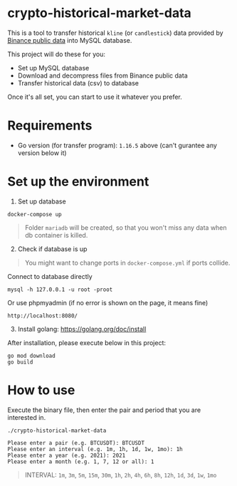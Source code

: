 # crypto-historical-market-data

This is a tool to transfer historical `kline` (or `candlestick`) data provided by
[Binance public data](https://github.com/binance/binance-public-data/) into MySQL database.

This project will do these for you:

* Set up MySQL database
* Download and decompress files from Binance public data
* Transfer historical data (csv) to database

Once it's all set, you can start to use it whatever you prefer.

# Requirements

* Go version (for transfer program): `1.16.5` above (can't gurantee any version below it)

# Set up the environment

1. Set up database

```
docker-compose up
```

> Folder `mariadb` will be created, so that you won't miss any data when db container is killed.

2. Check if database is up

> You might want to change ports in `docker-compose.yml` if ports collide.

Connect to database directly

```
mysql -h 127.0.0.1 -u root -proot
```

Or use phpmyadmin (if no error is shown on the page, it means fine)

```
http://localhost:8080/
```

3. Install golang: https://golang.org/doc/install

After installation, please execute below in this project:

```
go mod download
go build
```

# How to use

Execute the binary file, then enter the pair and period that you are interested in.

```
./crypto-historical-market-data

Please enter a pair (e.g. BTCUSDT): BTCUSDT
Please enter an interval (e.g. 1m, 1h, 1d, 1w, 1mo): 1h
Please enter a year (e.g. 2021): 2021
Please enter a month (e.g. 1, 7, 12 or all): 1
```

> INTERVAL: `1m`, `3m`, `5m`, `15m`, `30m`, `1h`, `2h`, `4h`, `6h`, `8h`, `12h`, `1d`, `3d`, `1w`, `1mo`



